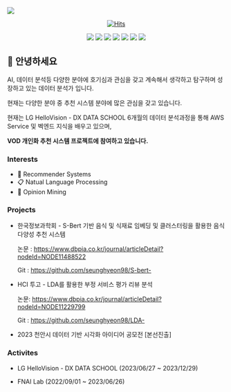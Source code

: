 <img src="https://capsule-render.vercel.app/api?type=waving&color=auto&height=200&section=header&text=Havi&fontSize=90" />


<div align=center>

[![Hits](https://hits.seeyoufarm.com/api/count/incr/badge.svg?url=https%3A%2F%2Fgithub.com%2Fseunghyeon98&count_bg=%238D3DC8&title_bg=%23555555&icon=googlecalendar.svg&icon_color=%23E7E7E7&title=hits&edge_flat=false)](https://hits.seeyoufarm.com) 




<img src="https://img.shields.io/badge/Python-3776AB?style=for-the-badge&logo=Python&logoColor=black">
<img src="https://img.shields.io/badge/docker-2496ED?style=for-the-badge&logo=docker&logoColor=black">


<img src="https://img.shields.io/badge/amazonrds-527FFF?style=for-the-badge&logo=amazonrds&logoColor=black">
<img src="https://img.shields.io/badge/amazonec2-FF9900?style=for-the-badge&logo=amazonec2&logoColor=black">
<img src="https://img.shields.io/badge/amazonecs-FF9900?style=for-the-badge&logo=amazonecs&logoColor=black">


<img src="https://img.shields.io/badge/Slack-4A154B?style=for-the-badge&logo=slack&logoColor=black">
<img src="https://img.shields.io/badge/notion-000000?style=for-the-badge&logo=notion&logoColor=white">

 </div>
 
##  👋 안녕하세요
AI, 데이터 분석등 다양한 분야에 호기심과 관심을 갖고 계속해서 생각하고 탐구하며 성장하고 있는 데이터 분석가 입니다.

현재는 다양한 분야 중 추천 시스템 분야에 많은 관심을 갖고 있습니다.

현재는 LG HelloVision - DX DATA SCHOOL 6개월의 데이터 분석과정을 통해 AWS Service 및 벡엔드 지식을 배우고 있으며,

**VOD 개인화 추천 시스템 프로젝트에 참여하고 있습니다.**


### Interests
  * 🎁 Recommender Systems
  * 📋 Natual Language Processing
  * 🔎 Opinion Mining


### Projects
* 한국정보과학회 - S-Bert 기반 음식 및 식재료 임베딩 및 클러스터링을 활용한 음식 다양성 추천 시스템
  
  논문 : https://www.dbpia.co.kr/journal/articleDetail?nodeId=NODE11488522
  
  Git  : https://github.com/seunghyeon98/S-bert- 

* HCI 투고 - LDA를 활용한 부정 서비스 평가 리뷰 분석
  
  논문: https://www.dbpia.co.kr/journal/articleDetail?nodeId=NODE11229799
  
  Git : https://github.com/seunghyeon98/LDA-

* 2023 천안시 데이터 기반 시각화 아이디어 공모전 [본선진출]
  


### Activites
 * LG HelloVision - DX DATA SCHOOL
   (2023/06/27 ~ 2023/12/29)
   
   
   
 * FNAI Lab
   (2022/09/01 ~ 2023/06/26)

  



